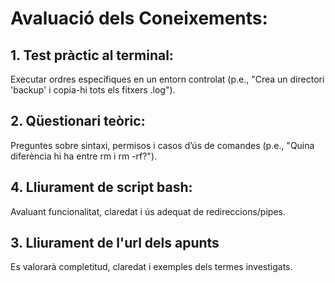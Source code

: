 # Avaluació dels Coneixements:

## 1. Test pràctic al terminal:
Executar ordres específiques en un entorn controlat (p.e., "Crea un directori 'backup' i copia-hi tots els fitxers .log").
## 2. Qüestionari teòric:
Preguntes sobre sintaxi, permisos i casos d’ús de comandes (p.e., "Quina diferència hi ha entre rm i rm -rf?").
## 4. Lliurament de script bash:
Avaluant funcionalitat, claredat i ús adequat de redireccions/pipes.
## 3. Lliurament de l'url dels apunts
Es valorarà completitud, claredat i exemples dels termes investigats.